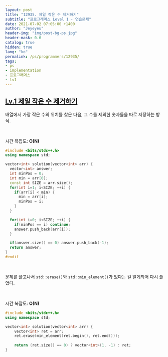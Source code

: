 ```yaml
---
layout: post
title: "12935. 제일 작은 수 제거하기"
subtitle: "프로그래머스 Level 1 - 연습문제"
date: 2021-07-02 07:05:00 +1400
author: "Jeyeyeu"
header-img: "img/post-bg-ps.jpg"
header-mask: 0.6
catalog: true
hidden: true
lang: "ko"
permalink: /ps/programmers/12935/
tags:
- ps
- implementation
- 프로그래머스
- lv1
---
```


## [Lv.1 제일 작은 수 제거하기](https://programmers.co.kr/learn/courses/30/lessons/12935)


배열에서 가장 작은 수의 위치를 찾은 다음, 그 수를 제외한 숫자들을 따로 저장하는 방식. 

<br> 

시간 복잡도: **O(N)**

```cpp
#include <bits/stdc++.h>
using namespace std;

vector<int> solution(vector<int> arr) {
  vector<int> answer;
  int minPos = 0;
  int min = arr[0];
  const int SIZE = arr.size();
  for(int i=1; i<SIZE; ++i) {
    if(arr[i] < min) {
      min = arr[i];
      minPos = i;
    }
  }

  for(int i=0; i<SIZE; ++i) {
    if(minPos == i) continue;
    answer.push_back(arr[i]);
  }

  if(answer.size() == 0) answer.push_back(-1);
  return answer;
}
#endif
```

<br>

문제를 풀고나서 `std::erase()`와 `std::min_element()`가 있다는 걸 알게되어 다시 풀었다.

<br>

시간 복잡도: **O(N)**

```cpp
#include <bits/stdc++.h>
using namespace std;

vector<int> solution(vector<int> arr) {
    vector<int> ret = arr;
    ret.erase(min_element(ret.begin(), ret.end()));
    
    return (ret.size() == 0) ? vector<int>(1, -1) : ret;
}
```